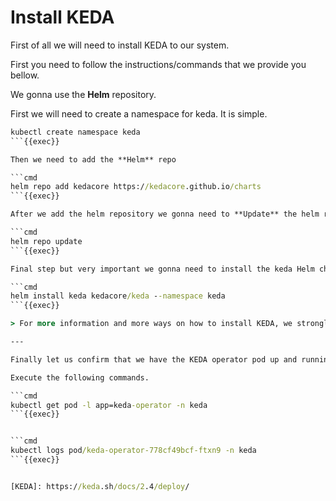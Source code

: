 # Install KEDA

First of all we will need to install KEDA to our system.

First you need to follow the instructions/commands that we provide you bellow.

We gonna use the **Helm** repository.

First we will need to create a namespace for keda. It is simple.

```cmd
kubectl create namespace keda
```{{exec}}

Then we need to add the **Helm** repo

```cmd
helm repo add kedacore https://kedacore.github.io/charts
```{{exec}}

After we add the helm repository we gonna need to **Update** the helm repository.

```cmd
helm repo update
```{{exec}}

Final step but very important we gonna need to install the keda Helm chart.

```cmd
helm install keda kedacore/keda --namespace keda
```{{exec}}

> For more information and more ways on how to install KEDA, we strongly suggest to visit the official page so to read more: [KEDA]

---

Finally let us confirm that we have the KEDA operator pod up and running on our namespace.This operator is our operator witch is actually our worker witch poll and config behavior from the Kubernetes Horizontal Pod Autoscaling(HPA) object.

Execute the following commands.

```cmd
kubectl get pod -l app=keda-operator -n keda
```{{exec}}


```cmd
kubectl logs pod/keda-operator-778cf49bcf-ftxn9 -n keda
```{{exec}}


[KEDA]: https://keda.sh/docs/2.4/deploy/

